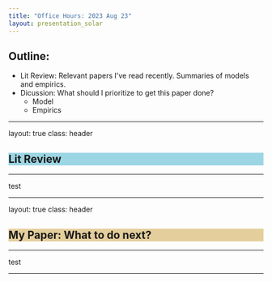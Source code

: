 ```yaml
---
title: "Office Hours: 2023 Aug 23"
layout: presentation_solar
---
```


## Outline:

- Lit Review: Relevant papers I've read recently. Summaries of models and empirics.
- Dicussion: What should I prioritize to get this paper done?
    - Model
    - Empirics


---

layout: true
class: header

<h2 style="background-color: #9cd6e4;">Lit Review</h2>



---

test




---

layout: true
class: header

<h2 style="background-color: #e4ce9c;">My Paper: What to do next?</h2>


---

test




---

